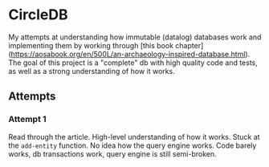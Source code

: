 # CircleDB

My attempts at understanding how immutable (datalog) databases work and
implementing them by working through [this book chapter]
(https://aosabook.org/en/500L/an-archaeology-inspired-database.html). The goal
of this project is a "complete" db with high quality code and tests, as well as
a strong understanding of how it works.

## Attempts
### Attempt 1
Read through the article. High-level understanding of how it works. Stuck at the
`add-entity` function. No idea how the query engine works. Code barely works,
db transactions work, query engine is still semi-broken.
